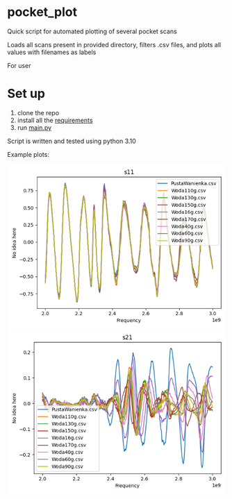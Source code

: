 # pocket_plot

Quick script for automated plotting of several pocket scans

Loads all scans present in provided directory, filters .csv files, and plots all values with filenames as labels

For user

# Set up

1. clone the repo
2. install all the [requirements](requirements.txt)
3. run [main.py](requirements.txt)

Script is written and tested using python 3.10

Example plots:

![s11](assets/s11.png)
![s21](assets/s21.png)
